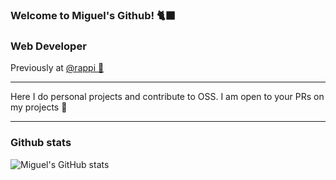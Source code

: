 ### Welcome to Miguel's Github! 🐈‍⬛

### Web Developer

Previously at [@rappi 🦄](https://techcrunch.com/2021/07/19/colombian-on-demand-delivery-startup-rappi-raises-over-500m-at-a-5-25b-valuation/)

---

Here I do personal projects and contribute to OSS. I am open to your PRs on my projects 🫶

---

### Github stats

![Miguel's GitHub stats](https://github-readme-stats.vercel.app/api?username=miguelvelasquezdev&show_icons=true&theme=tokyonight&hide=stars)
